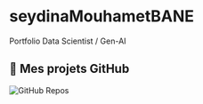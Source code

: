# seydinaMouhametBANE
Portfolio Data Scientist / Gen-AI

## 📂 Mes projets GitHub

![GitHub Repos](https://github-readme-stats.vercel.app/api?username=SeydinaBANE&show_icons=true&theme=radical&count_private=true&include_all_commits=true)

